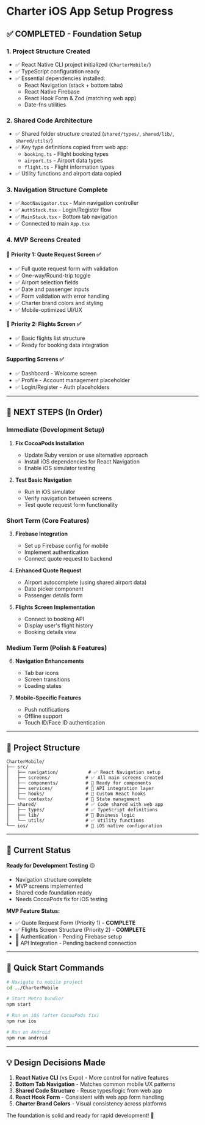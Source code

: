 # Charter iOS App Setup Progress

## ✅ **COMPLETED - Foundation Setup**

### 1. **Project Structure Created**
- ✅ React Native CLI project initialized (`CharterMobile/`)
- ✅ TypeScript configuration ready
- ✅ Essential dependencies installed:
  - React Navigation (stack + bottom tabs)
  - React Native Firebase
  - React Hook Form & Zod (matching web app)
  - Date-fns utilities

### 2. **Shared Code Architecture**
- ✅ Shared folder structure created (`shared/types/`, `shared/lib/`, `shared/utils/`)
- ✅ Key type definitions copied from web app:
  - `booking.ts` - Flight booking types
  - `airport.ts` - Airport data types  
  - `flight.ts` - Flight information types
- ✅ Utility functions and airport data copied

### 3. **Navigation Structure Complete**
- ✅ `RootNavigator.tsx` - Main navigation controller
- ✅ `AuthStack.tsx` - Login/Register flow
- ✅ `MainStack.tsx` - Bottom tab navigation
- ✅ Connected to main `App.tsx`

### 4. **MVP Screens Created**

#### **🎯 Priority 1: Quote Request Screen** ✅
- ✅ Full quote request form with validation
- ✅ One-way/Round-trip toggle
- ✅ Airport selection fields
- ✅ Date and passenger inputs
- ✅ Form validation with error handling
- ✅ Charter brand colors and styling
- ✅ Mobile-optimized UI/UX

#### **🎯 Priority 2: Flights Screen** ✅
- ✅ Basic flights list structure
- ✅ Ready for booking data integration

#### **Supporting Screens** ✅
- ✅ Dashboard - Welcome screen
- ✅ Profile - Account management placeholder
- ✅ Login/Register - Auth placeholders

---

## 🔧 **NEXT STEPS (In Order)**

### Immediate (Development Setup)
1. **Fix CocoaPods Installation**
   - Update Ruby version or use alternative approach
   - Install iOS dependencies for React Navigation
   - Enable iOS simulator testing

2. **Test Basic Navigation**
   - Run in iOS simulator
   - Verify navigation between screens
   - Test quote request form functionality

### Short Term (Core Features)
3. **Firebase Integration**
   - Set up Firebase config for mobile
   - Implement authentication
   - Connect quote request to backend

4. **Enhanced Quote Request**
   - Airport autocomplete (using shared airport data)
   - Date picker component
   - Passenger details form

5. **Flights Screen Implementation**
   - Connect to booking API
   - Display user's flight history
   - Booking details view

### Medium Term (Polish & Features)
6. **Navigation Enhancements**
   - Tab bar icons
   - Screen transitions
   - Loading states

7. **Mobile-Specific Features**
   - Push notifications
   - Offline support
   - Touch ID/Face ID authentication

---

## 📁 **Project Structure**

```
CharterMobile/
├── src/
│   ├── navigation/           # ✅ React Navigation setup
│   ├── screens/             # ✅ All main screens created
│   ├── components/          # 📝 Ready for components
│   ├── services/            # 📝 API integration layer
│   ├── hooks/               # 📝 Custom React hooks
│   └── contexts/            # 📝 State management
├── shared/                  # ✅ Code shared with web app
│   ├── types/               # ✅ TypeScript definitions
│   ├── lib/                 # 📝 Business logic
│   └── utils/               # ✅ Utility functions
└── ios/                     # 📝 iOS native configuration
```

---

## 🚀 **Current Status**

**Ready for Development Testing** 🟡
- Navigation structure complete
- MVP screens implemented
- Shared code foundation ready
- Needs CocoaPods fix for iOS testing

**MVP Feature Status:**
- ✅ Quote Request Form (Priority 1) - **COMPLETE**
- ✅ Flights Screen Structure (Priority 2) - **COMPLETE**
- 📝 Authentication - Pending Firebase setup
- 📝 API Integration - Pending backend connection

---

## 🔧 **Quick Start Commands**

```bash
# Navigate to mobile project
cd ../CharterMobile

# Start Metro bundler
npm start

# Run on iOS (after CocoaPods fix)
npm run ios

# Run on Android
npm run android
```

---

## 💡 **Design Decisions Made**

1. **React Native CLI** (vs Expo) - More control for native features
2. **Bottom Tab Navigation** - Matches common mobile UX patterns
3. **Shared Code Structure** - Reuse types/logic from web app
4. **React Hook Form** - Consistent with web app form handling
5. **Charter Brand Colors** - Visual consistency across platforms

The foundation is solid and ready for rapid development! 🎯 